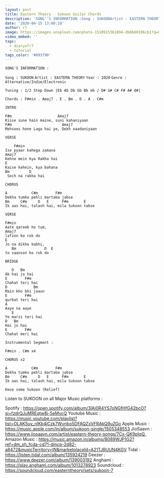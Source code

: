 ```yaml
---
layout: post
title: Eastern Theory - Sukoon Guitar Chords
description: 'SONG''S INFORMATION :Song : SUKOONArtist : EASTERN THEORYYear : 2020Genre : Alternative/Indie/Electronic Tuning : 1/2 Step Down |Eb Ab Db Gb Bb eb / D...'
date: '2020-04-15 13:00:18'
author: r7
image: https://images.unsplash.com/photo-1510915361894-db8b60106cb1?q=80&w=2940&auto=format&fit=crop&ixlib=rb-4.1.0&ixid=M3wxMjA3fDB8MHxwaG90by1wYWdlfHx8fGVufDB8fHx8fA%3D%3D
video_embed: ''
tags:
  - diaryofr7
  - tutorial
tags_color: '#093790'
---
```

`SONG'S INFORMATION :`

`Song : SUKOON`
`Artist : EASTERN THEORY`
`Year : 2020`
`Genre : Alternative/Indie/Electronic`

```
Tuning : 1/2 Step Down |Eb Ab Db Gb Bb eb / D# G# C# F# A# d#|

Chords : F#min . Amaj7 . E . Bm . D . A . C#m

INTRO

F#m                     Amaj7
Kisse sune hain maine, suni kahaniyaan
F#m                       Amaj7
Mehsoos hone Laga hai ye, Dekh naadaniyaan

VERSE

    F#min 
Ise pyaar kahega zamana
Amaj7
Kehne mein kya Rakha hai
E
Kaise kahein, kya bahana
Bm         D
 Soch na rakha hai

CHORUS

A           C#m        F#m
Dekha tumko pehli martaba jabse
Bm     C#m     D   E      F#m       E
Ik aas hai, talash hai, mila Sukoon tabse

VERSE

F#min
Aate qareeb ho tum,
Amaj7
lafzon ko rok do
E
Jo na dikho kabhi,
   Bm             D  E
to saanson ko rok do

BRIDGE

   D   Bm
Ab hai jo hai
E        F#m
Chahat teri hai
D            Bm
Main kho bhi jaaun
E        F#m
qurbat teri hai
A    
Aaye na aaye
   E
Ye marzi teri hai
D   Bm
Hai jo hai
E        F#m
Chahat meri hai

Instrumental Segment :

F#min . C#m x4

CHORUS x2

A           C#m        F#m
Dekha tumko pehli martaba jabse
Bm     C#m     D   E      F#m       E
Ik aas hai, talash hai, mila Sukoon tabse

Have some Sukoon (Relief)
```

Listen to SUKOON on all Major Music platforms :

Spotify : https://open.spotify.com/album/3lAi0R4YS7oNGfHfG42bcO?si=fzdrQJuMREqtw8j-5eMvcQ
Youtube Music : https://music.youtube.com/playlist?list=OLAK5uy_nIKb4iCzk7Wvnbo5DFAQZxVFRAkQ9uZGo
Apple Music : https://music.apple.com/in/album/sukoon-single/1505348553
JioSaavn : https://www.jiosaavn.com/artist/eastern-theory-songs/7Cx-QK9pIqQ_
Amazon Music : https://music.amazon.in/albums/B089WJP1G2?ref=dm_sh_fcda-cd71-dmcp-2d82-a8472&musicTerritory=IN&marketplaceId=A21TJRUUN4KGV
Tidal : https://listen.tidal.com/album/135924219
Deezer : https://www.deezer.com/album/139003192
Anghami : https://play.anghami.com/album/1013278923
Soundcloud : https://soundcloud.com/easterntheory/sets/sukoon-7
